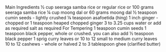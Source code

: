 Main Ingredients
½ cup seeraga samba rice or regular rice or 100 grams seeraga samba rice
¼ cup moong dal or 60 grams moong dal
½ teaspoon cumin seeds - lightly crushed
⅛ teaspoon asafoetida (hing)
1 inch ginger - chopped or 1 teaspoon heaped chopped ginger
3 to 3.25 cups water or add as required
salt as required
For Tempering
1 teaspoon cumin seeds
1 teaspoon black pepper, whole or crushed. you can also add ½ teaspoon black pepper
1 sprig curry leaves or 10 to 12 small to medium curry leaves
10 to 12 cashews - whole or halved
2 to 3 tablespoon ghee (clarified butter)
